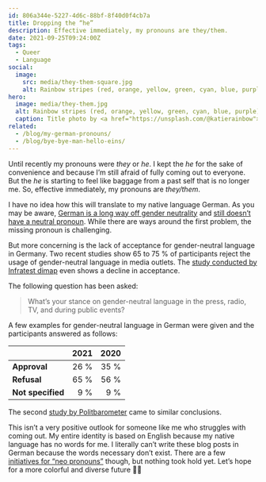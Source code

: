 ```yaml
---
id: 806a344e-5227-4d6c-88bf-8f40d0f4cb7a
title: Dropping the “he”
description: Effective immediately, my pronouns are they/them.
date: 2021-09-25T09:24:00Z
tags:
  - Queer
  - Language
social:
  image:
    src: media/they-them-square.jpg
    alt: Rainbow stripes (red, orange, yellow, green, cyan, blue, purple) in the background. Pronouns “they/them” prominently placed black on white in the center.
hero:
  image: media/they-them.jpg
  alt: Rainbow stripes (red, orange, yellow, green, cyan, blue, purple) in the background. Pronouns “they/them” prominently placed black on white in the center.
  caption: Title photo by <a href="https://unsplash.com/@katierainbow">Katie Rainbow</a> on <a href="https://unsplash.com/photos/90bg59HzXxE">Unsplash</a>.
related:
  - /blog/my-german-pronouns/
  - /blog/bye-bye-man-hello-eins/
---
```


Until recently my pronouns were _they_ or _he_. I kept the _he_ for the sake of convenience and because I’m still afraid of fully coming out to everyone. But the _he_ is starting to feel like baggage from a past self that is no longer me. So, effective immediately, my pronouns are _they/them_.

I have no idea how this will translate to my native language German. As you may be aware, [German is a long way off gender neutrality](../german-language-and-gender/) and [still doesn’t have a neutral pronoun](../missing-neutral-pronoun-german/). While there are ways around the first problem, the missing pronoun is challenging.

But more concerning is the lack of acceptance for gender-neutral language in Germany. Two recent studies show 65 to 75 % of participants reject the usage of gender-neutral language in media outlets. The [study conducted by Infratest dimap](https://de.wikipedia.org/wiki/Geschlechtergerechte_Sprache#dimap2021) even shows a decline in acceptance.

The following question has been asked:

> What’s your stance on gender-neutral language in the press, radio, TV, and during public events?

A few examples for gender-neutral language in German were given and the participants answered as follows:

|                   | 2021 | 2020 |
|-------------------|-----:|-----:|
| **Approval**      | 26 % | 35 % |
| **Refusal**       | 65 % | 56 % |
| **Not specified** |  9 % |  9 % |

The second [study by Politbarometer](https://de.wikipedia.org/wiki/Geschlechtergerechte_Sprache#Politbarometer2021) came to similar conclusions.

This isn’t a very positive outlook for someone like me who struggles with coming out. My entire identity is based on English because my native language has no words for me. I literally can’t write these blog posts in German because the words necessary don’t exist. There are a few [initiatives for “neo pronouns”](https://de.wikipedia.org/wiki/Nichtbin%C3%A4re_Geschlechtsidentit%C3%A4t#Empfehlungen_im_Deutschen) though, but nothing took hold yet. Let’s hope for a more colorful and diverse future 🏳️‍🌈
